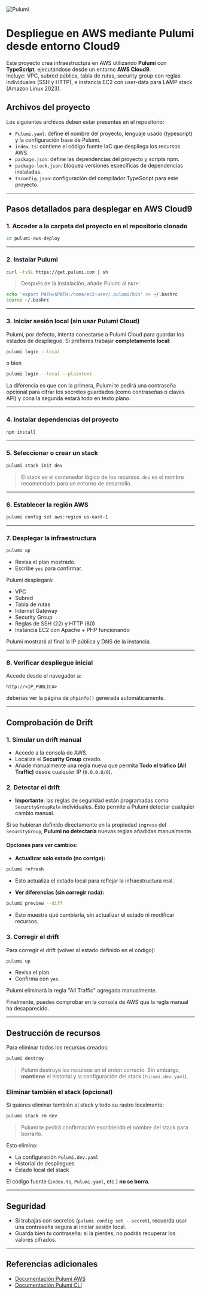 ![Pulumi](https://www.pulumi.com/images/logo/logo-on-white.svg)
# Despliegue en AWS mediante Pulumi desde entorno Cloud9

Este proyecto crea infraestructura en AWS utilizando **Pulumi** con **TypeScript**, ejecutándose desde un entorno **AWS Cloud9**.  
Incluye: VPC, subred pública, tabla de rutas, security group con reglas individuales (SSH y HTTP), e instancia EC2 con user-data para LAMP stack (Amazon Linux 2023).

##  Archivos del proyecto

Los siguientes archivos deben estar presentes en el repositorio:

- `Pulumi.yaml`: define el nombre del proyecto, lenguaje usado (typescript) y la configuración base de Pulumi.
- `index.ts`: contiene el código fuente IaC que despliega los recursos AWS.
- `package.json`: define las dependencias del proyecto y scripts npm.
- `package-lock.json`: bloquea versiones específicas de dependencias instaladas.
- `tsconfig.json`: configuración del compilador TypeScript para este proyecto.

---

##  Pasos detallados para desplegar en AWS Cloud9

### 1. Acceder a la carpeta del proyecto en el repositorio clonado

```bash
cd pulumi-aws-deploy
```

---

### 2. Instalar Pulumi

```bash
curl -fsSL https://get.pulumi.com | sh
```

>  Después de la instalación, añade Pulumi al `PATH`:
```bash
echo 'export PATH=$PATH:/home/ec2-user/.pulumi/bin' >> ~/.bashrc
source ~/.bashrc
```

---

### 3. Iniciar sesión local (sin usar Pulumi Cloud)

Pulumi, por defecto, intenta conectarse a Pulumi Cloud para guardar los estados de despliegue. Si prefieres trabajar **completamente local**:

```bash
pulumi login --local
```
o bien
```bash
pulumi login --local --plaintext
```

La diferencia es que con la primera, Pulumi te pedirá una contraseña opcional para cifrar los secretos guardados (como contraseñas o claves API) y cona la segunda estará todo en texto plano.

---

### 4. Instalar dependencias del proyecto

```bash
npm install
```

---

### 5. Seleccionar o crear un stack

```bash
pulumi stack init dev
```

> El stack es el contenedor lógico de los recursos. `dev` es el nombre recomendado para un entorno de desarrollo.

---

### 6. Establecer la región AWS

```bash
pulumi config set aws:region us-east-1
```

---

### 7. Desplegar la infraestructura

```bash
pulumi up
```

- Revisa el plan mostrado.
- Escribe `yes` para confirmar.

Pulumi desplegará:
- VPC
- Subred
- Tabla de rutas
- Internet Gateway
- Security Group
- Reglas de SSH (22) y HTTP (80)
- Instancia EC2 con Apache + PHP funcionando

Pulumi mostrará al final la IP pública y DNS de la instancia.

---

### 8. Verificar despliegue inicial

Accede desde el navegador a:

```
http://<IP_PUBLICA>
```

deberías ver la página de `phpinfo()` generada automáticamente.

---

##  Comprobación de Drift

### 1. Simular un drift manual

- Accede a la consola de AWS.
- Localiza el **Security Group** creado.
- Añade manualmente una regla nueva que permita **Todo el tráfico (All Traffic)** desde cualquier IP (`0.0.0.0/0`).

### 2. Detectar el drift

- **Importante**: las reglas de seguridad están programadas como `SecurityGroupRule` individuales. Esto permite a Pulumi detectar cualquier cambio manual.

Si se hubieran definido directamente en la propiedad `ingress` del `SecurityGroup`, **Pulumi no detectaría** nuevas reglas añadidas manualmente.

#### Opciones para ver cambios:

- **Actualizar solo estado (no corrige):**

```bash
pulumi refresh
```
- Esto actualiza el estado local para reflejar la infraestructura real.

- **Ver diferencias (sin corregir nada):**

```bash
pulumi preview --diff
```
- Esto muestra qué cambiaría, sin actualizar el estado ni modificar recursos.

### 3. Corregir el drift

Para corregir el drift (volver al estado definido en el código):

```bash
pulumi up
```

- Revisa el plan.
- Confirma con `yes`.

Pulumi eliminará la regla "All Traffic" agregada manualmente.

Finalmente, puedes comprobar en la consola de AWS que la regla manual ha desaparecido.

---

##  Destrucción de recursos

Para eliminar todos los recursos creados:

```bash
pulumi destroy
```

>  Pulumi destruye los recursos en el orden correcto. Sin embargo, **mantiene** el historial y la configuración del stack (`Pulumi.dev.yaml`).


### Eliminar también el stack (opcional)

Si quieres eliminar también el stack y todo su rastro localmente:

```bash
pulumi stack rm dev
```

> Pulumi te pedirá confirmación escribiendo el nombre del stack para borrarlo.

Esto elimina:
- La configuración `Pulumi.dev.yaml`
- Historial de despliegues
- Estado local del stack

El código fuente (`index.ts`, `Pulumi.yaml`, etc.) **no se borra**.

---

##  Seguridad

- Si trabajas con secretos (`pulumi config set --secret`), recuerda usar una contraseña segura al iniciar sesión local.
- Guarda bien tu contraseña: si la pierdes, no podrás recuperar los valores cifrados.

---

##  Referencias adicionales

- [Documentación Pulumi AWS](https://www.pulumi.com/registry/packages/aws/)
- [Documentación Pulumi CLI](https://www.pulumi.com/docs/reference/cli/)
